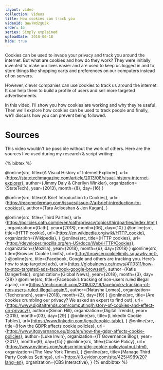 ```yaml
---
layout: video
collection: videos
title: How cookies can track you
videoId: QWw7Wd2gUJk
order: 16
series: Simply explained
uploadDate: 2018-06-18
hide: true
---
```


Cookies can be used to invade your privacy and track you around the internet. But what are cookies and how do they work? They were initially invented to make our lives easier and are used to keep us logged in and to store things like shopping carts and preferences on our computers instead of on servers.

However, clever companies can use cookies to track us around the internet. It can help them to build a profile of users and sell more targeted advertisements.

In this video, I'll show you how cookies are working and why they're useful. Then we'll explore how cookies can be used to track people and finally, we'll discuss how you can prevent being followed.


# Sources
This video wouldn't be possible without the work of others. Here are the sources I've used during my research & script writing:

{% bibtex %}

@online{src,
    title={A Visual History of Internet Explorer},
    url={https://statetechmagazine.com/article/2013/08/visual-history-internet-explorer},
    author={Jimmy Daly & Cherilyn Winkler},
    organization={StateTech},
    year={2013},
    month={8},
    day={16}
}

@online{src,
    title={A Brief Introduction to Cookies},
    url={https://recompilermag.com/issues/issue-7/a-brief-introduction-to-cookies/},
    author={Tara Adiseshan & Jen Kagan},
}

@online{src,
    title={Third Parties},
    url={https://policies.oath.com/ie/en/oath/privacy/topics/thirdparties/index.html},
    organization={Oath},
    year={2018},
    month={06},
    day={10}
}
@online{src,
    title={HTTP cookie},
    url={https://en.wikipedia.org/wiki/HTTP_cookie},
    organization={Wikipedia},
}
@online{src,
    title={HTTP cookies},
    url={https://developer.mozilla.org/en-US/docs/Web/HTTP/Cookies},
    organization={Mozilla},
    year={2018},
    month={6},
    day={2018}
}
@online{src,
    title={Browser Cookie Limits},
    url={http://browsercookielimits.squawky.net},
}
@online{src,
    title={Facebook, Google and others are tracking you. Here’s how to stop targeted ads},
    url={https://globalnews.ca/news/4110311/how-to-stop-targeted-ads-facebook-google-browser/},
    author={Katie Dangerfield},
    organization={Global News},
    year={2018},
    month={3},
    day={28}
}
@online{src,
    title={Facebook’s tracking of non-users ruled illegal again},
    url={https://techcrunch.com/2018/02/19/facebooks-tracking-of-non-users-ruled-illegal-again/},
    author={Natasha Lomas},
    organization={Techcrunch},
    year={2018},
    month={2},
    day={19}
}
@online{src,
    title={Are cookies crumbling our privacy? We asked an expert to find out},
    url={https://www.digitaltrends.com/computing/history-of-cookies-and-effect-on-privacy/},
    author={Simon Hill},
    organization={Digital Trends},
    year={2015},
    month={03},
    day={29}
}
@online{src,
    title={LinkedIn Cookie Tables},
    url={https://www.linkedin.com/legal/cookie-table},
}
@online{src,
    title={How the GDPR affects cookie policies},
    url={https://www.itgovernance.eu/blog/en/how-the-gdpr-affects-cookie-policies},
    author={Luke Irwin},
    organization={IT Governance Blog},
    year={2017},
    month={9},
    day={15}
}
@online{src,
    title={Cookie Policy},
    url={https://www.nytimes.com/subscription/dg-cookie-policy/output.html},
    organization={The New York Times},
}
@online{src,
    title={Manage Third Party Cookies Settings},
    url={https://l3.evidon.com/site/425/4989/20?lang=en},
    organization={CBS Interactive},
}
{% endbibtex %}






